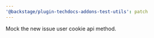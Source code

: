 ```yaml
---
'@backstage/plugin-techdocs-addons-test-utils': patch
---
```


Mock the new issue user cookie api method.
